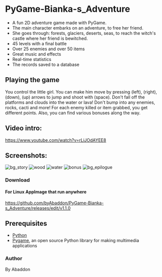 # PyGame-Bianka-s_Adventure
- A fun 2D adventure game made with PyGame.
- The main character embarks on an adventure, to free her friend.
- She goes through: forests, glaciers, deserts, seas, to reach the witch's castle where her friend is bewitched.
- 45 levels with a final battle
- Over 25 enemies and over 50 items
- Great music and effects
- Real-time statistics
- The records saved to a database

## Playing the game
You control the little girl. You can make him move by pressing (left), (right), (down), (up) arrows to jump and shoot with (space).
Don't fall off the platforms and clouds into the water or lava!
Don't bump into any enemies, rocks, cacti and more!
For each enemy killed or item grabbed, you get different points.
Also, you can find various bonuses along the way.

## Video intro:
https://www.youtube.com/watch?v=rLiJOdAYEE8

## Screenshots:
![bg_story](https://user-images.githubusercontent.com/51271834/201547805-ab13546c-1f7a-4124-bb5b-020196f78bb4.png)
![wood](https://user-images.githubusercontent.com/51271834/202004357-74ec9e4c-05f0-4bd9-aef0-013502effa01.png)
![water](https://user-images.githubusercontent.com/51271834/202004376-54daf9c6-c53a-4f8e-ad26-2cd23c8b4f36.png)
![bonus](https://user-images.githubusercontent.com/51271834/202004386-64bc97f8-d0c2-4769-90ba-537de3d42193.png)
![bg_epilogue](https://user-images.githubusercontent.com/51271834/201547811-b83e1e2b-7e93-4d39-b944-753bc282b743.png)

### Download
#### For Linux AppImage that run anywhere
https://github.com/byAbaddon/PyGame-Bianka-s_Adventure/releases/edit/v1.1.0

## Prerequisites
- [Python](https://www.python.org)
- [Pygame](https://www.pygame.org/news), an open source Python library for making multimedia applications

### Author
By Abaddon
